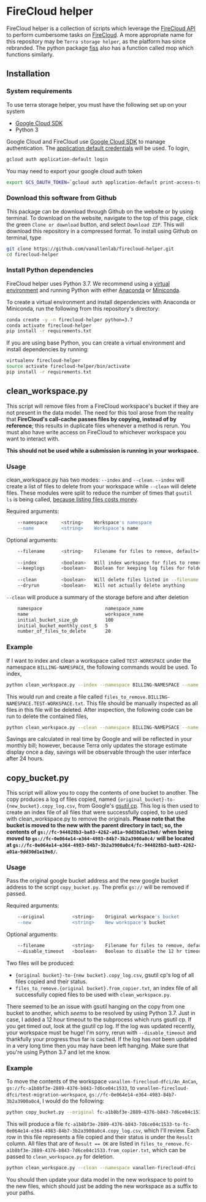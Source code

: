 # FireCloud helper
FireCloud helper is a collection of scripts which leverage the [FireCloud API](https://api.firecloud.org) to perform cumbersome tasks on [FireCloud](firecloud.org). A more appropriate name for this repository may be `Terra storage helper`, as the platform has since rebranded. The python package [fiss](https://github.com/broadinstitute/fiss) also has a function called mop which functions similarly.

## Installation

### System requirements
To use terra storage helper, you must have the following set up on your system
- [Google Cloud SDK](https://cloud.google.com/sdk/)
- Python 3

Google Cloud and FireCloud use [Google Cloud SDK](https://cloud.google.com/sdk/) to manage authentication. The [application default credentials](https://cloud.google.com/sdk/gcloud/reference/auth/application-default/login) will be used. To login,
```bash
gcloud auth application-default login
```

You may need to export your google cloud auth token
```bash
export GCS_OAUTH_TOKEN=`gcloud auth application-default print-access-token`
```

### Download this software from Github
This package can be download through Github on the website or by using terminal. To download on the website, navigate to the top of this page, click the green `Clone or download` button, and select `Download ZIP`. This will download this repository in a compressed format. To install using Github on terminal, type 

```bash
git clone https://github.com/vanallenlab/firecloud-helper.git
cd firecloud-helper
```

### Install Python dependencies
FireCloud helper uses Python 3.7. We recommend using a [virtual environment](https://docs.python.org/3/tutorial/venv.html) and running Python with either [Anaconda](https://www.anaconda.com/download/) or  [Miniconda](https://conda.io/miniconda.html). 

To create a virtual environment and install dependencies with Anaconda or Miniconda, run the following from this repository's directory:
```bash
conda create -y -n firecloud-helper python=3.7
conda activate firecloud-helper
pip install -r requirements.txt
```

If you are using base Python, you can create a virtual environment and install dependencies by running:
```bash
virtualenv firecloud-helper
source activate firecloud-helper/bin/activate
pip install -r requirements.txt
```

## clean_workspace.py
This script will remove files from a FireCloud workspace's bucket if they are not present in the data model. The need for this tool arose from the reality that **FireCloud's call-cache passes files by copying, instead of by reference**; this results in duplicate files whenever a method is rerun. You must also have write access on FireCloud to whichever workspace you want to interact with.

**This should not be used while a submission is running in your workspace.**

### Usage
clean_workspace.py has two modes: `--index` and `--clean`. `--index` will create a list of files to delete from your workspace while `--clean` will delete files. These modules were split to reduce the number of times that `gsutil ls` is being called, [because listing files costs money](https://github.com/vanallenlab/firecloud_helper/issues/2).

Required arguments:
```bash
    --namespace     <string>    Workspace's namespace
    --name          <string>    Workspace's name
```
Optional arguments:
```bash
    --filename      <string>    Filename for files to remove, default=files_to_remove.(namespace).(name).txt
    
    --index         <boolean>   Will index workspace for files to remove, write to --filename
    --keeplogs      <boolean>   Boolean for keeping log files for folders not in data model
    
    --clean         <boolean>   Will delete files listed in --filename
    --dryrun        <boolean>   Will not actually delete anything
```

`--clean` will produce a summary of the storage before and after deletion
```bash
    namespace                       namespace_name
    name                            workspace_name
    initial_bucket_size_gb          100
    initial_bucket_monthly_cost_$   5
    number_of_files_to_delete       20
```

### Example 
If I want to index and clean a workspace called `TEST-WORKSPACE` under the namespace `BILLING-NAMESPACE`, the following commands would be used. To index,
```bash
python clean_workspace.py --index --namespace BILLING-NAMESPACE --name TEST-WORKSPACE
```

This would run and create a file called `files_to_remove.BILLING-NAMESPACE.TEST-WORKSPACE.txt`. This file should be manually inspected as all files in this file will be deleted. After inspection, the following code can be run to delete the contained files,
```bash
python clean_workspace.py --clean --namespace BILLING-NAMEPSACE --name TEST-WORKSPACE
```

Savings are calculated in real time by Google and will be reflected in your monthly bill; however, because Terra only updates the storage estimate display once a day, savings will be observable through the user interface after 24 hours.  

## copy_bucket.py
This script will allow you to copy the contents of one bucket to another. The copy produces a log of files copied, named `{original_bucket}-to-{new_bucket}.copy_log.csv`, from Google's [gsutil cp](). This log is then used to create an index file of all files that were successfully copied, to be used with clean_workspace.py to remove the originals. **Please note that the bucket is moved to the new with the parent directory in tact; so, the contents of `gs://fc-944028b3-ba83-4262-a01a-9dd30d1e19e8/` when being moved to `gs://fc-0e064e14-e364-4983-84b7-3b2a3900a0c4/` will be located at `gs://fc-0e064e14-e364-4983-84b7-3b2a3900a0c4/fc-944028b3-ba83-4262-a01a-9dd30d1e19e8/`.**

### Usage
Pass the original google bucket address and the new google bucket address to the script `copy_bucket.py`. The prefix `gs://` will be removed if passed.

Required arguments:
```bash
    --original          <string>    Original workspace's bucket
    --new               <string>    New workspace's bucket
```
Optional arguments:
```bash
    --filename          <string>    Filename for files to remove, default=files_to_remove.(original bucket).from_copier.txt
    --disable_timeout   <boolean>   Boolean to disable the 12 hr timeout on gsutil cp 
```

Two files will be produced:
- `{original bucket}-to-{new bucket}.copy_log.csv`, gsutil cp's log of all files copied and their status.
- `files_to_remove.{original bucket}.from_copier.txt`, an index file of all successfully copied files to be used with `clean_workspace.py`.

There seemed to be an issue with gsutil hanging on the copy from one bucket to another, which _seems_ to be resolved by using Python 3.7. Just in case, I added a 12 hour timeout to the subprocess which runs gsutil cp. If you get timed out, look at the gsutil cp log. If the log was updated recently, your workspace must be huge! I'm sorry, rerun with `--disable_timeout` and thankfully your progress thus far is cached. If the log has _not_ been updated in a very long time then you may have been left hanging. Make sure that you're using Python 3.7 and let me know. 

### Example
To move the contents of the workspace `vanallen-firecloud-dfci/An_AnCan`, `gs://fc-a1b8bf3e-2889-4376-b843-7d6ce04c1533`, to `vanallen-firecloud-dfci/test-migration-workspace`, `gs://fc-0e064e14-e364-4983-84b7-3b2a3900a0c4`, I would do the following:
```bash
python copy_bucket.py --original fc-a1b8bf3e-2889-4376-b843-7d6ce04c1533 --new fc-0e064e14-e364-4983-84b7-3b2a3900a0c4
```
This will produce a file `fc-a1b8bf3e-2889-4376-b843-7d6ce04c1533-to-fc-0e064e14-e364-4983-84b7-3b2a3900a0c4.copy_log.csv`, which I'll review. Each row in this file represents a file copied and their status is under the `Result` column. All files that are of `Result == OK` are listed in `files_to_remove.fc-a1b8bf3e-2889-4376-b843-7d6ce04c1533.from_copier.txt`, which can be passed to `clean_workspace.py` for deletion.

```bash
python clean_workspace.py --clean --namespace vanallen-firecloud-dfci --name An_AnCan --filename files_to_remove.fc-a1b8bf3e-2889-4376-b843-7d6ce04c1533.from_copier.txt
```

You should then update your data model in the new workspace to point to the new files, which should just be adding the new workspace as a suffix to your paths.
